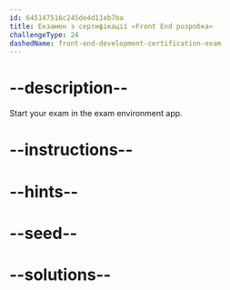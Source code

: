 ```yaml
---
id: 645147516c245de4d11eb7ba
title: Екзамен з сертифікації «Front End розробка»
challengeType: 24
dashedName: front-end-development-certification-exam
---
```


# --description--

Start your exam in the exam environment app.

# --instructions--

# --hints--

# --seed--

# --solutions--
